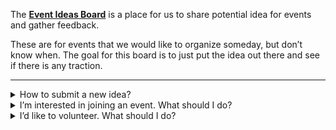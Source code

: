 <div class="lead">

The **[Event Ideas Board](https://creatorsgarten.org/ideas)** is a place for us to share potential idea for events and gather feedback.

</div>

These are for events that we would like to organize someday, but don’t know when. The goal for this board is to just put the idea out there and see if there is any traction.

---

<details><summary>How to submit a new idea?</summary>

**For everyone:** Feel free to send us your ideas in [#event-ideas channel in our Discord server!](https://garten.page.link/discord-ideas)

**For event organizers:** Our event ideas board is built on top of [GitHub Discussions](https://github.com/orgs/creatorsgarten/discussions/categories/event-ideas).

- Event organizers can add ideas to the board. Most of our events are run by a _self-organizing team_ of volunteers, so the person who came up with the idea should be ready to spearhead the event.

- Anyone can discuss about the ideas by adding comments to the discussion.

If you are an event organizer, you can follow these steps to submit a new event:

1. Make sure you are in the [Event organizers](https://github.com/orgs/creatorsgarten/teams/event-organizers) team on GitHub. If not, [send us a pull request](https://github.com/creatorsgarten/configuration/blob/main/index.ts). 

2. Go to our [“Event ideas” category on our GitHub Discussions forum](https://github.com/orgs/creatorsgarten/discussions/categories/event-ideas) and click on “New Discussion”.

3. Write your idea. You can write your ideas in Thai language or English language, depending on the target audience.

4. After 2–3 minutes, your idea should show up on the [Event Ideas Board](https://creatorsgarten.org/ideas).

</details>

<details><summary>I’m interested in joining an event. What should I do?</summary>

On each event page, there is a Subscribe form. Just put your email in there, and when we come around to organize the event, we will send you an email.

</details>

<details><summary>I’d like to volunteer. What should I do?</summary>

On each event page, there is a Subscribe form to get updates about the event. After you subscribe, you can leave us a message to let us know that you would like to volunteer.

Alternatively, you can also comment in the respective GitHub Discussions.

</details>